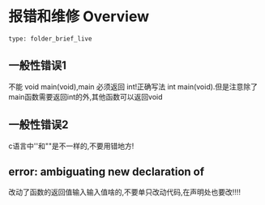 # 报错和维修 Overview
 
```ccard
type: folder_brief_live
```
 
## 一般性错误1
不能 void main(void),main 必须返回 int!正确写法 int main(void).但是注意除了main函数需要返回int的外,其他函数可以返回void

## 一般性错误2
c语言中''和""是不一样的,不要用错地方!

##  error: ambiguating new declaration of
改动了函数的返回值输入输入值啥的,不要单只改动代码,在声明处也要改!!!!